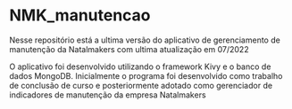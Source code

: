 # NMK_manutencao
Nesse repositório está a ultima versão do aplicativo de gerenciamento de manutenção da Natalmakers com ultima atualização em 07/2022

O aplicativo foi desenvolvido utilizando o framework Kivy e o banco de dados MongoDB.
Inicialmente o programa foi desenvolvido como trabalho de conclusão de curso e posteriormente adotado como gerenciador de indicadores de manutenção da empresa Natalmakers
